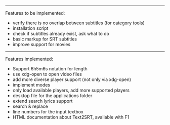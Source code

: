 ---------------------------
Features to be implemented:

* verify there is no overlap between subtitles (for category tools)
* installation script
* check if subtitles already exist, ask what to do
* basic markup for SRT subtitles
* improve support for movies

---------------------
Features implemented:
* Support 6h5m6s notation for length
* use xdg-open to open video files
* add more diverse player support (not only via xdg-open)
* implement modes
* only load available players, add more supported players
* desktop file for the applications folder
* extend search lyrics support
* search & replace
* line numbers for the input textbox
* HTML documentation about Text2SRT, available with F1